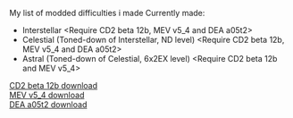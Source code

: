 My list of modded difficulties i made
Currently made:
- Interstellar <Require CD2 beta 12b, MEV v5_4 and DEA a05t2>
- Celestial (Toned-down of Interstellar, ND level) <Require CD2 beta 12b, MEV v5_4 and DEA a05t2>
- Astral (Toned-down of Celestial, 6x2EX level) <Require CD2 beta 12b and MEV v5_4>

[CD2 beta 12b download](https://cdn.discordapp.com/attachments/1248846649107943434/1340963499878252564/custom-difficulty2-beta-12b.zip?ex=67cea314&is=67cd5194&hm=93a86719869bef892572005a23f79f5a6fa57161e47394998fbdf782246a235f&) <br />
[MEV v5_4 download](https://cdn.discordapp.com/attachments/1162902740230471720/1266497317855297536/MEVv5_4.pak?ex=67cea74a&is=67cd55ca&hm=89d81a4af61bfe231939390f898452196caaf05bb9a2f1c449366def6a61e1b1&) <br />
[DEA a05t2 download](https://cdn.discordapp.com/attachments/1264172880359591996/1321546340093657209/DEA_a05t2.pak?ex=67ce87b0&is=67cd3630&hm=4a8d33b1b397d1c6156d3dc5ea0fa02d088d41a104025bc6d177924c74c6dcb8&)
